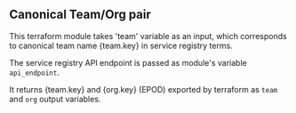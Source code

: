 ## Canonical Team/Org pair

This terraform module takes 'team' variable as an input, which
corresponds to canonical team name {team.key} in service registry terms.

The service registry API endpoint is passed as module's variable `api_endpoint`.

It returns {team.key} and {org.key} (EPOD) exported by terraform as `team` and `org` output variables.
